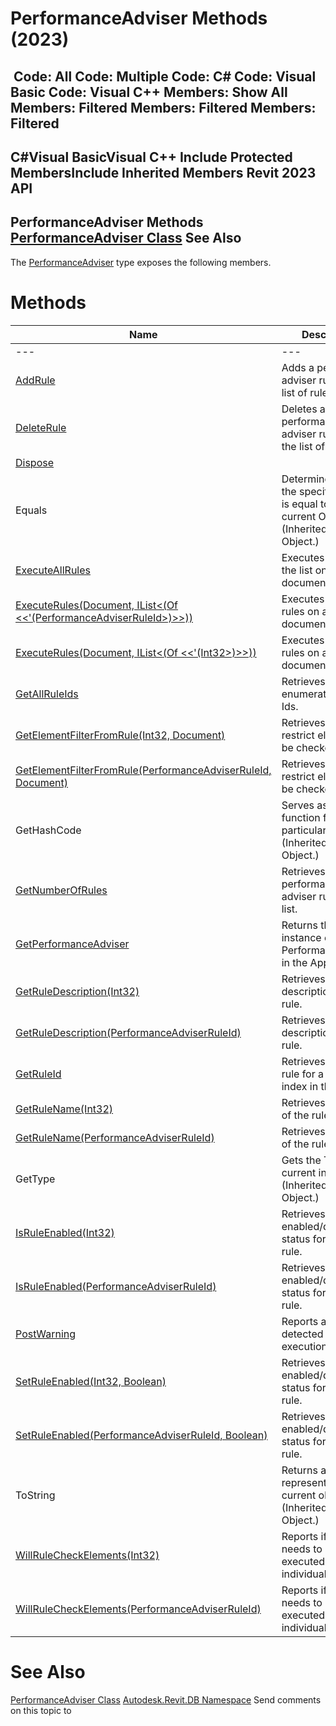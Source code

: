# PerformanceAdviser Methods (2023)

﻿
 Code: All Code: Multiple Code: C# Code: Visual Basic Code: Visual C++  Members: Show All Members: Filtered Members: Filtered Members: Filtered   
---  
C#Visual BasicVisual C++
Include Protected MembersInclude Inherited Members
Revit 2023 API  
---  
PerformanceAdviser Methods  
[PerformanceAdviser Class](f9b0b017-f98f-79a3-ce7b-b1c867bb22f2.md "PerformanceAdviser Class") See Also  
---  
The [PerformanceAdviser](f9b0b017-f98f-79a3-ce7b-b1c867bb22f2.md "PerformanceAdviser Class") type exposes the following members.
# Methods
| Name | Description |
| --- | --- |
| --- | --- | --- |
| [AddRule](9742ccd3-6736-6b87-596e-e829b8184db3.md "AddRule Method") | Adds a performance adviser rule to the list of rules. |
| [DeleteRule](5ee4078a-7f2f-b7f1-f75c-52398c891d42.md "DeleteRule Method") | Deletes a performance adviser rule from the list of rules. |
| [Dispose](039bc5fa-ea47-6383-eb22-6904268b3e24.md "Dispose Method") |
| Equals | Determines whether the specified Object is equal to the current Object. (Inherited from Object.) |
| [ExecuteAllRules](39024ba7-f6c7-7bc3-72ee-80da074f1416.md "ExecuteAllRules Method") | Executes all rules in the list on a given document. |
| [ExecuteRules(Document, IList<(Of <<'(PerformanceAdviserRuleId>)>>))](cda35c7f-33e8-f648-a522-8e90a4853f06.md "ExecuteRules Method \(Document, IList\(PerformanceAdviserRuleId\)\)") | Executes selected rules on a given document. |
| [ExecuteRules(Document, IList<(Of <<'(Int32>)>>))](e6833e0f-8d9a-1e2f-9d7f-e3907da15804.md "ExecuteRules Method \(Document, IList\(Int32\)\)") | Executes selected rules on a given document. |
| [GetAllRuleIds](ecad22df-ac2e-8aa6-6d6e-03736f72283a.md "GetAllRuleIds Method") | Retrieves an enumeration of rule Ids. |
| [GetElementFilterFromRule(Int32, Document)](43950427-5e16-19e5-5c5b-96786094eeaa.md "GetElementFilterFromRule Method \(Int32, Document\)") | Retrieves a filter to restrict elements to be checked. |
| [GetElementFilterFromRule(PerformanceAdviserRuleId, Document)](00d71deb-c805-5def-2205-87e20bd5de07.md "GetElementFilterFromRule Method \(PerformanceAdviserRuleId, Document\)") | Retrieves a filter to restrict elements to be checked. |
| GetHashCode | Serves as a hash function for a particular type.  (Inherited from Object.) |
| [GetNumberOfRules](0b9a4fe7-9bc7-1d6f-18ec-413173ee59c6.md "GetNumberOfRules Method") | Retrieves number of performance adviser rules in the list. |
| [GetPerformanceAdviser](bc396fa0-d256-27f2-6246-41f1c6846c5c.md "GetPerformanceAdviser Method") | Returns the only instance of PerformanceAdviser in the Application. |
| [GetRuleDescription(Int32)](00e4ff47-36d6-4183-57d0-6a1992dd9ffb.md "GetRuleDescription Method \(Int32\)") | Retrieves the description of the rule. |
| [GetRuleDescription(PerformanceAdviserRuleId)](e44f99d1-0f08-025e-7948-e9cb7ef96e43.md "GetRuleDescription Method \(PerformanceAdviserRuleId\)") | Retrieves the description of the rule. |
| [GetRuleId](b9c94fdb-f4ed-ab9b-ea36-ff52c7725199.md "GetRuleId Method") | Retrieves an id of a rule for a given index in the list. |
| [GetRuleName(Int32)](9bcfc27c-377b-0b13-7bd5-7d5bab1a3bae.md "GetRuleName Method \(Int32\)") | Retrieves the name of the rule. |
| [GetRuleName(PerformanceAdviserRuleId)](c0cadd6a-a07a-e9e3-8b15-2c5440be2420.md "GetRuleName Method \(PerformanceAdviserRuleId\)") | Retrieves the name of the rule. |
| GetType | Gets the Type of the current instance. (Inherited from Object.) |
| [IsRuleEnabled(Int32)](a96e8f1e-ef13-7b00-ce2b-71eed84a67d2.md "IsRuleEnabled Method \(Int32\)") | Retrieves an enabled/disabled status for the given rule. |
| [IsRuleEnabled(PerformanceAdviserRuleId)](25d3fea3-491d-fe57-a9f3-40c1042c7d7f.md "IsRuleEnabled Method \(PerformanceAdviserRuleId\)") | Retrieves an enabled/disabled status for the given rule. |
| [PostWarning](03cf479f-e57d-4fd5-79e6-557b274a7489.md "PostWarning Method") | Reports a problem detected during execution of a rule. |
| [SetRuleEnabled(Int32, Boolean)](e497cec0-b601-740c-20d7-ccfd4898a2f4.md "SetRuleEnabled Method \(Int32, Boolean\)") | Retrieves an enabled/disabled status for the given rule. |
| [SetRuleEnabled(PerformanceAdviserRuleId, Boolean)](22b40d86-7758-63fe-bd60-543ae7a30b84.md "SetRuleEnabled Method \(PerformanceAdviserRuleId, Boolean\)") | Retrieves an enabled/disabled status for the given rule. |
| ToString | Returns a string that represents the current object. (Inherited from Object.) |
| [WillRuleCheckElements(Int32)](c0e0c3cc-6293-e4f1-0eff-74a7624c100b.md "WillRuleCheckElements Method \(Int32\)") | Reports if rule needs to be executed on individual elements. |
| [WillRuleCheckElements(PerformanceAdviserRuleId)](4913652b-82be-e593-c0d4-eb93d86efe36.md "WillRuleCheckElements Method \(PerformanceAdviserRuleId\)") | Reports if rule needs to be executed on individual elements. |

# See Also
[PerformanceAdviser Class](f9b0b017-f98f-79a3-ce7b-b1c867bb22f2.md "PerformanceAdviser Class")
[Autodesk.Revit.DB Namespace](87546ba7-461b-c646-cbb1-2cb8f5bff8b2.md "Autodesk.Revit.DB Namespace")
Send comments on this topic to 